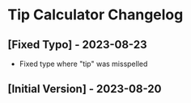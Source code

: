 # Tip Calculator Changelog

## [Fixed Typo] - 2023-08-23

- Fixed type where "tip" was misspelled

## [Initial Version] - 2023-08-20
